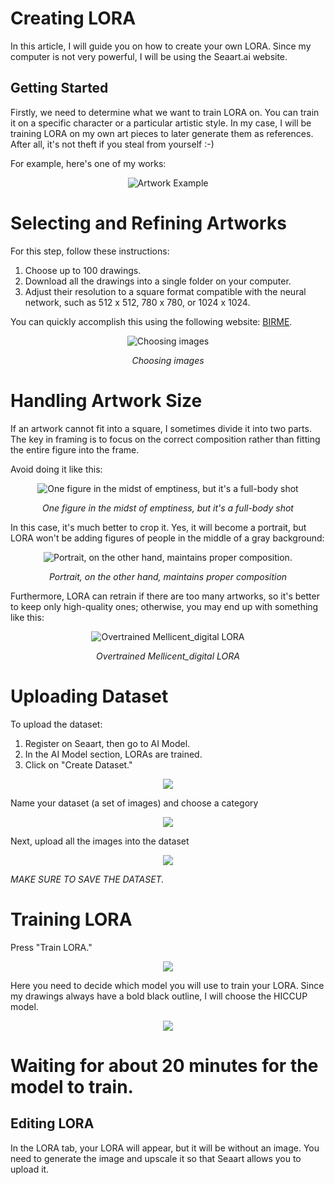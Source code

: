 # Creating LORA

In this article, I will guide you on how to create your own LORA. Since my computer is not very powerful, I will be using the Seaart.ai website.

## Getting Started

Firstly, we need to determine what we want to train LORA on. You can train it on a specific character or a particular artistic style. In my case, I will be training LORA on my own art pieces to later generate them as references. After all, it's not theft if you steal from yourself :-)

For example, here's one of my works:


<p align="center">
  <img src="https://i.ibb.co/3mTxWGw/78-LLFZs5-Ec-I.jpg" alt="Artwork Example">
</p>


# Selecting and Refining Artworks

For this step, follow these instructions:

1. Choose up to 100 drawings.
2. Download all the drawings into a single folder on your computer.
3. Adjust their resolution to a square format compatible with the neural network, such as 512 x 512, 780 x 780, or 1024 x 1024.
   
You can quickly accomplish this using the following website: [BIRME](https://www.birme.net/).

<p align="center">
  <img src="https://i.ibb.co/XkHHT4S/BTGDA2y-UWIU.jpg" alt="Choosing images">
</p>
<p align="center"><i>Choosing images</i></p>



# Handling Artwork Size

If an artwork cannot fit into a square, I sometimes divide it into two parts. The key in framing is to focus on the correct composition rather than fitting the entire figure into the frame.

Avoid doing it like this:

<p align="center">
  <img src="https://i.ibb.co/BGpS6vt/4o-Vsid0-Jm-E.jpg" alt="One figure in the midst of emptiness, but it's a full-body shot">
</p>
<p align="center"><i>One figure in the midst of emptiness, but it's a full-body shot</i></p>


In this case, it's much better to crop it. Yes, it will become a portrait, but LORA won't be adding figures of people in the middle of a gray background:

<p align="center">
  <img src="https://i.ibb.co/WxtmvRp/dmx-Y9-Gj-DFes.jpg" alt="Portrait, on the other hand, maintains proper composition.">
</p>

<p align="center"><i>Portrait, on the other hand, maintains proper composition</i></p>


Furthermore, LORA can retrain if there are too many artworks, so it's better to keep only high-quality ones; otherwise, you may end up with something like this:

<p align="center">
  <img src="https://i.ibb.co/2tXzdSh/BHFW0qw2-Zy-Q.jpg" alt="Overtrained Mellicent_digital LORA">
</p>

<p align="center"><i>Overtrained Mellicent_digital LORA</i></p>


# Uploading Dataset

To upload the dataset:

1. Register on Seaart, then go to AI Model.
2. In the AI Model section, LORAs are trained.
3. Click on "Create Dataset."

<p align="center">
  <img src="https://i.ibb.co/pvyqTRw/zcy-YD-u-Ubnk.jpg">
</p> 


Name your dataset (a set of images) and choose a category

<p align="center">
  <img src="https://i.ibb.co/gmTKLg4/5e-Azo85-TF3-U.jpg">
</p> 


Next, upload all the images into the dataset

<p align="center">
  <img src="https://i.ibb.co/wh9NMKD/zv-K-Xi-XXv-VI.jpg">
</p> 


*MAKE SURE TO SAVE THE DATASET.*


# Training LORA

Press "Train LORA."

<p align="center">
  <img src="https://i.ibb.co/jZqYmnk/5ke-N-w-Rs8-Ek.jpg">
</p> 


Here you need to decide which model you will use to train your LORA. Since my drawings always have a bold black outline, I will choose the HICCUP model.

<p align="center">
  <img src="https://i.ibb.co/31SD1TQ/Df-DId2-c1-Ic.jpg">
</p> 


# Waiting for about 20 minutes for the model to train.

## Editing LORA

In the LORA tab, your LORA will appear, but it will be without an image. You need to generate the image and upscale it so that Seaart allows you to upload it.
